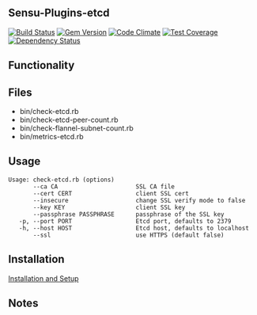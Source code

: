 ## Sensu-Plugins-etcd

[ ![Build Status](https://travis-ci.org/sensu-plugins/sensu-plugins-etcd.svg?branch=master)](https://travis-ci.org/sensu-plugins/sensu-plugins-etcd)
[![Gem Version](https://badge.fury.io/rb/sensu-plugins-etcd.svg)](http://badge.fury.io/rb/sensu-plugins-etcd)
[![Code Climate](https://codeclimate.com/github/sensu-plugins/sensu-plugins-etcd/badges/gpa.svg)](https://codeclimate.com/github/sensu-plugins/sensu-plugins-etcd)
[![Test Coverage](https://codeclimate.com/github/sensu-plugins/sensu-plugins-etcd/badges/coverage.svg)](https://codeclimate.com/github/sensu-plugins/sensu-plugins-etcd)
[![Dependency Status](https://gemnasium.com/sensu-plugins/sensu-plugins-etcd.svg)](https://gemnasium.com/sensu-plugins/sensu-plugins-etcd)

## Functionality

## Files
 * bin/check-etcd.rb
 * bin/check-etcd-peer-count.rb
 * bin/check-flannel-subnet-count.rb
 * bin/metrics-etcd.rb

## Usage

    Usage: check-etcd.rb (options)
           --ca CA                      SSL CA file
           --cert CERT                  client SSL cert
           --insecure                   change SSL verify mode to false
           --key KEY                    client SSL key
           --passphrase PASSPHRASE      passphrase of the SSL key
       -p, --port PORT                  Etcd port, defaults to 2379
       -h, --host HOST                  Etcd host, defaults to localhost
           --ssl                        use HTTPS (default false)

## Installation

[Installation and Setup](http://sensu-plugins.io/docs/installation_instructions.html)

## Notes
